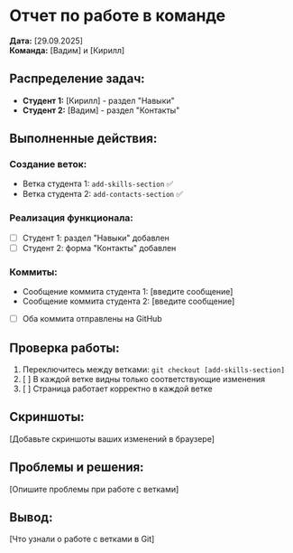 # Отчет по работе в команде

**Дата:** [29.09.2025]  
**Команда:** [Вадим] и [Кирилл]

## Распределение задач:
- **Студент 1:** [Кирилл] - раздел "Навыки"
- **Студент 2:** [Вадим] - раздел "Контакты"

## Выполненные действия:

### Создание веток:
- Ветка студента 1: `add-skills-section` ✅
- Ветка студента 2: `add-contacts-section` ✅

### Реализация функционала:
- [ ] Студент 1: раздел "Навыки" добавлен
- [ ] Студент 2: форма "Контакты" добавлен

### Коммиты:
- Сообщение коммита студента 1: [введите сообщение]
- Сообщение коммита студента 2: [введите сообщение]
- [ ] Оба коммита отправлены на GitHub

## Проверка работы:
1. Переключитесь между ветками: `git checkout [add-skills-section]`
2. [ ] В каждой ветке видны только соответствующие изменения
3. [ ] Страница работает корректно в каждой ветке

## Скриншоты:
[Добавьте скриншоты ваших изменений в браузере]

## Проблемы и решения:
[Опишите проблемы при работе с ветками]

## Вывод:
[Что узнали о работе с ветками в Git]